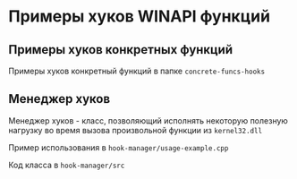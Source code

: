 # Примеры хуков WINAPI функций

## Примеры хуков конкретных функций

Примеры хуков конкретный функций в папке `concrete-funcs-hooks`

## Менеджер хуков

Менеджер хуков - класс, позволяющий исполнять некоторую полезную нагрузку во время вызова произвольной функции из `kernel32.dll`

Пример использования в `hook-manager/usage-example.cpp`

Код класса в `hook-manager/src`